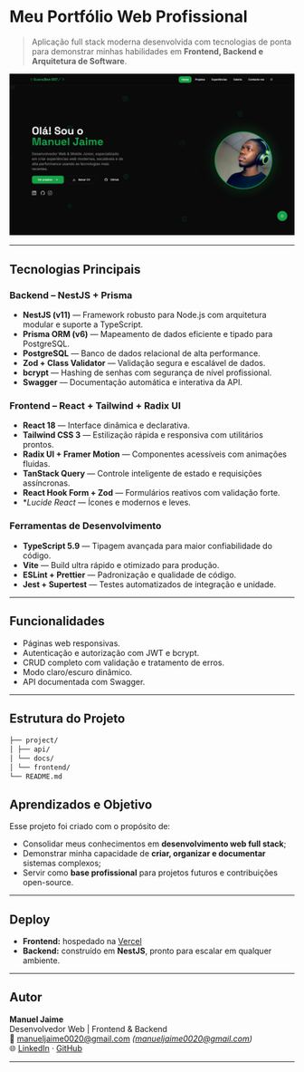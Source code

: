 # Meu Portfólio Web Profissional

> Aplicação full stack moderna desenvolvida com tecnologias de ponta para demonstrar minhas habilidades em **Frontend, Backend e Arquitetura de Software**.

![Screenshot da aplicação](docs/img/screenshot.png)


---

<!-- 🔗 [Acessar o projeto](https://teu-link.vercel.app) -->


## Tecnologias Principais

### Backend – **NestJS + Prisma**

- **NestJS (v11)** — Framework robusto para Node.js com arquitetura modular e suporte a TypeScript.
- **Prisma ORM (v6)** — Mapeamento de dados eficiente e tipado para PostgreSQL.
- **PostgreSQL** — Banco de dados relacional de alta performance.
- **Zod + Class Validator** — Validação segura e escalável de dados.
- **bcrypt** — Hashing de senhas com segurança de nível profissional.
- **Swagger** — Documentação automática e interativa da API.

### Frontend – **React + Tailwind + Radix UI**

- **React 18** — Interface dinâmica e declarativa.
- **Tailwind CSS 3** — Estilização rápida e responsiva com utilitários prontos.
- **Radix UI + Framer Motion** — Componentes acessíveis com animações fluidas.
- **TanStack Query** — Controle inteligente de estado e requisições assíncronas.
- **React Hook Form + Zod** — Formulários reativos com validação forte.
- **Lucide React* — Ícones e modernos e leves.
<!-- - **Lucide React & Recharts** — Ícones e gráficos modernos e leves. -->

### Ferramentas de Desenvolvimento

- **TypeScript 5.9** — Tipagem avançada para maior confiabilidade do código.
- **Vite** — Build ultra rápido e otimizado para produção.
- **ESLint + Prettier** — Padronização e qualidade de código.
- **Jest + Supertest** — Testes automatizados de integração e unidade.

---

## Funcionalidades

-  Páginas web responsivas.
-  Autenticação e autorização com JWT e bcrypt.
-  CRUD completo com validação e tratamento de erros.
-  Modo claro/escuro dinâmico.
-  API documentada com Swagger.
<!-- -  Dashboard interativo e responsivo. -->

---

## Estrutura do Projeto

```
├── project/
│ ├── api/ 
│ └── docs/ 
│ └── frontend/
└── README.md
```

## Aprendizados e Objetivo

Esse projeto foi criado com o propósito de:

- Consolidar meus conhecimentos em **desenvolvimento web full stack**;
- Demonstrar minha capacidade de **criar, organizar e documentar** sistemas complexos;
- Servir como **base profissional** para projetos futuros e contribuições open-source.

---

## Deploy

- **Frontend:** hospedado na [Vercel](https://vercel.com)
- **Backend:** construído em **NestJS**, pronto para escalar em qualquer ambiente.

---

## Autor

**Manuel Jaime**  
Desenvolvedor Web | Frontend & Backend  
📧 manueljaime0020@gmail.com _(manueljaime0020@gmail.com)_  
🌐 [LinkedIn](https://www.linkedin.com/in/manuel-jaime-816a8536b/) · [GitHub]("https://github.com/manueljaime007")

---



<!-- ![Status](https://img.shields.io/badge/status-online-success) -->
<!-- ![Tech](https://img.shields.io/badge/stack-NestJS_+_React-blue) -->


<!-- --- -->

